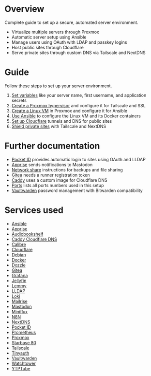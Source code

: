 # Overview

Complete guide to set up a secure, automated server environment.

-   Virtualize multiple servers through Proxmox
-   Automatic server setup using Ansible
-   Manage users using OAuth with LDAP and passkey logins
-   Host public sites through Cloudflare
-   Serve private sites through custom DNS via Tailscale and NextDNS

# Guide

Follow these steps to set up your server environment.

1. [Set variables](docs/variables.md) like your server name, first username, and application secrets
1. [Create a Proxmox hypervisor](docs/proxmox.md) and configure it for Tailscale and SSL
1. [Create a Linux VM](docs/linux-vm.md) in Proxmox and configure it for Ansible
1. [Use Ansible](docs/ansible.md) to configure the Linux VM and its Docker containers
1. [Set up Cloudflare](docs/cloudflare.md) tunnels and DNS for public sites
1. [Shield private sites](docs/private.md) with Tailscale and NextDNS

# Further documentation

-   [Pocket ID](docs/pocket-id.md) provides automatic login to sites using OAuth and LLDAP
-   [Apprise](docs/apprise.md) sends notifications to Mastodon
-   [Network share](docs/network-share.md) instructions for backups and file sharing
-   [Gitea](docs/gitea.md) needs a runner registration token
-   [Caddy](docs/caddy.md) uses a custom image for Cloudflare DNS
-   [Ports](docs/ports.md) lists all ports numbers used in this setup
-   [Vaultwarden](docs/vaultwarden.md) password management with Bitwarden compatibility

# Services used

-   [Ansible](https://www.ansible.com)
-   [Apprise](https://github.com/caronc/apprise)
-   [Audiobookshelf](https://www.audiobookshelf.org)
-   [Caddy Cloudflare DNS](https://github.com/notclickable-jordan/caddy-cloudflare-dns)
-   [Calibre](https://github.com/janeczku/calibre-web)
-   [Cloudflare](https://cloudflare.com)
-   [Debian](https://www.debian.org)
-   [Docker](https://www.docker.com)
-   [Dozzle](https://dozzle.dev)
-   [Gitea](https://about.gitea.com)
-   [Grafana](https://grafana.com)
-   [Jellyfin](https://jellyfin.org)
-   [Lemmy](https://join-lemmy.org)
-   [LLDAP](https://github.com/lldap/lldap)
-   [Loki](https://grafana.com/oss/loki/)
-   [Mailrise](https://github.com/yoryan/mailrise)
-   [Mastodon](https://joinmastodon.org)
-   [Miniflux](https://miniflux.app)
-   [N8N](https://n8n.io)
-   [NextDNS](https://nextdns.io)
-   [Pocket ID](https://github.com/pocket-id/pocket-id)
-   [Prometheus](https://prometheus.io)
-   [Proxmox](https://proxmox.com/en/)
-   [Starbase 80](https://github.com/notclickable-jordan/starbase-80)
-   [Tailscale](https://tailscale.com)
-   [Tinyauth](https://tinyauth.app)
-   [Vaultwarden](https://github.com/dani-garcia/vaultwarden)
-   [Watchtower](https://github.com/containrrr/watchtower)
-   [YTPTube](https://github.com/arabcoders/ytptube)
